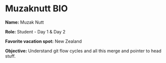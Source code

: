 # Muzaknutt BIO

**Name:** Muzak Nutt

**Role:** Student - Day 1 & Day 2

**Favorite vacation spot:** New Zealand

**Objective:** Understand git flow cycles and all this merge and pointer to head stuff.
